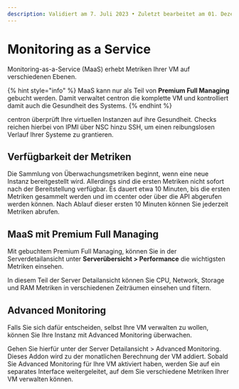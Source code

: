 ```yaml
---
description: Validiert am 7. Juli 2023 • Zuletzt bearbeitet am 01. Dezember 2023
---
```


# Monitoring as a Service

Monitoring-as-a-Service (MaaS) erhebt Metriken Ihrer VM auf verschiedenen Ebenen.&#x20;

{% hint style="info" %}
MaaS kann nur als Teil von **Premium Full Managing** gebucht werden. Damit verwaltet centron die komplette VM und kontrolliert damit auch die Gesundheit des Systems.
{% endhint %}

centron überprüft Ihre virtuellen Instanzen auf ihre Gesundheit. Checks reichen hierbei von IPMI über NSC hinzu SSH, um einen reibungslosen Verlauf Ihrer Systeme zu grantieren.



## Verfügbarkeit der Metriken

Die Sammlung von Überwachungsmetriken beginnt, wenn eine neue Instanz bereitgestellt wird. Allerdings sind die ersten Metriken nicht sofort nach der Bereitstellung verfügbar. Es dauert etwa 10 Minuten, bis die ersten Metriken gesammelt werden und im ccenter oder über die API abgerufen werden können. Nach Ablauf dieser ersten 10 Minuten können Sie jederzeit Metriken abrufen.



## MaaS mit Premium Full Managing

Mit gebuchtem Premium Full Managing, können Sie in der Serverdetailansicht unter **Serverübersicht > Performance** die wichtigsten Metriken einsehen.



In diesem Teil der Server Detailansicht können Sie CPU, Network, Storage und RAM Metriken in verschiedenen Zeiträumen einsehen und filtern.&#x20;



## Advanced Monitoring

Falls Sie sich dafür entscheiden, selbst Ihre VM verwalten zu wollen, können Sie Ihre Instanz mit Advanced Monitoring überwachen.&#x20;

Gehen Sie hierfür unter der Server Detailansicht > Advanced Monitoring. Dieses Addon wird zu der monatlichen Berechnung der VM addiert. Sobald Sie Advanced Monitoring für Ihre VM aktiviert haben, werden Sie auf ein separates Interface weitergeleitet, auf dem Sie verschiedene Metriken Ihrer VM verwalten können.&#x20;
